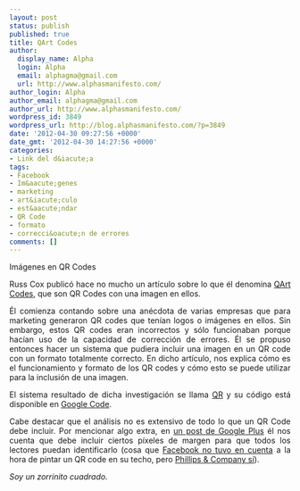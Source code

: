 ```yaml
---
layout: post
status: publish
published: true
title: QArt Codes
author:
  display_name: Alpha
  login: Alpha
  email: alphagma@gmail.com
  url: http://www.alphasmanifesto.com/
author_login: Alpha
author_email: alphagma@gmail.com
author_url: http://www.alphasmanifesto.com/
wordpress_id: 3849
wordpress_url: http://blog.alphasmanifesto.com/?p=3849
date: '2012-04-30 09:27:56 +0000'
date_gmt: '2012-04-30 14:27:56 +0000'
categories:
- Link del d&iacute;a
tags:
- Facebook
- Im&aacute;genes
- marketing
- art&iacute;culo
- est&aacute;ndar
- QR Code
- formato
- correcci&oacute;n de errores
comments: []
---
```

Imágenes en QR Codes

<p style="text-align: justify;">Russ Cox public&oacute; hace no mucho un art&iacute;culo sobre lo que &eacute;l denomina <a href="http://research.swtch.com/qart">QArt Codes</a>, que son QR Codes con una imagen en ellos.</p>
<p style="text-align: justify;">&Eacute;l comienza contando sobre una an&eacute;cdota de varias empresas que para marketing generaron QR codes que ten&iacute;an logos o im&aacute;genes en ellos. Sin embargo, estos QR codes eran incorrectos y s&oacute;lo funcionaban porque hac&iacute;an uso de la capacidad de correcci&oacute;n de errores. &Eacute;l se propuso entonces hacer un sistema que pudiera incluir una imagen en un QR code con un formato totalmente correcto. En dicho art&iacute;culo, nos explica c&oacute;mo es el funcionamiento y formato de los QR codes y c&oacute;mo esto se puede utilizar para la inclusi&oacute;n de una imagen.</p>
<p style="text-align: justify;">El sistema resultado de dicha investigaci&oacute;n se llama <a href="http://research.swtch.com/qr/draw">QR</a> y su c&oacute;digo est&aacute; disponible en <a href="http://code.google.com/p/rsc/source/browse/qr">Google Code</a>.</p>
<p style="text-align: justify;">Cabe destacar que el an&aacute;lisis no es extensivo de todo lo que un QR Code debe incluir. Por mencionar algo extra, en <a href="https://plus.google.com/116810148281701144465/posts/BCJf9CHEqBP">un post de Google Plus</a> &eacute;l nos cuenta que debe incluir ciertos p&iacute;xeles de margen para que todos los lectores puedan identificarlo (cosa que <a href="http://www.geekosystem.com/facebook-roof-qr-code/">Facebook no tuvo en cuenta</a> a la hora de pintar un QR code en su techo, pero <a href="http://www.brandchannel.com/home/post/QR-Marketing-Google-Maps.aspx">Phillips &amp; Company s&iacute;</a>).</p>
<p style="text-align: justify;"><em>Soy un zorrinito cuadrado.</em></p>
